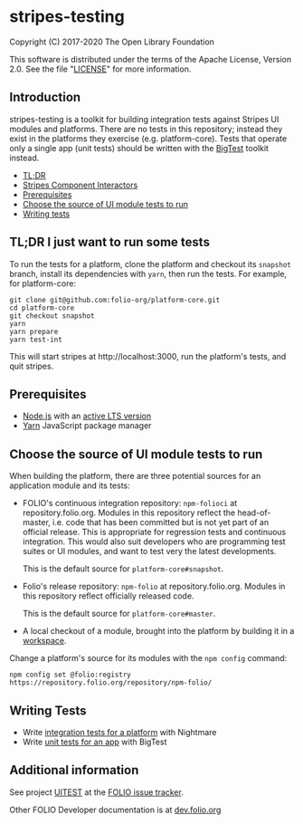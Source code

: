 # stripes-testing

Copyright (C) 2017-2020 The Open Library Foundation

This software is distributed under the terms of the Apache License,
Version 2.0. See the file "[LICENSE](LICENSE)" for more information.

## Introduction

stripes-testing is a toolkit for building integration tests against Stripes
UI modules and platforms. There are no tests in this repository;
instead they exist in the platforms they exercise (e.g. platform-core).
Tests that operate only a single app (unit tests) should be written with
the [BigTest](https://github.com/folio-org/stripes/blob/master/doc/bigtest.md)
toolkit instead.

* [TL;DR](#tldr-i-just-want-to-run-some-tests)
* [Stripes Component Interactors](doc/interactors.md)
* [Prerequisites](#prerequisites)
* [Choose the source of UI module tests to run](#choose-the-source-of-ui-module-tests-to-run)
* [Writing tests](#writing-tests)

## TL;DR I just want to run some tests

To run the tests for a platform, clone the platform and checkout its `snapshot`
branch, install its dependencies with `yarn`, then run the tests. For example,
for platform-core:
```
git clone git@github.com:folio-org/platform-core.git
cd platform-core
git checkout snapshot
yarn
yarn prepare
yarn test-int
```
This will start stripes at http://localhost:3000, run the platform's tests, and
quit stripes.


## Prerequisites

* [Node.js](https://nodejs.org/) with an [active LTS version](https://github.com/nodejs/Release#release-schedule)
* [Yarn](https://yarnpkg.com/) JavaScript package manager

## Choose the source of UI module tests to run

When building the platform, there are three potential sources for an
application module and its tests:

* FOLIO's continuous integration repository: `npm-folioci` at repository.folio.org.
  Modules in this repository reflect the head-of-master, i.e. code that has been
  committed but is not yet part of an official release. This is appropriate for
  regression tests and continuous integration. This would also suit developers
  who are programming test suites or UI modules, and want to test very the latest
  developments.

  This is the default source for `platform-core#snapshot`.

* Folio's release repository: `npm-folio` at repository.folio.org.
  Modules in this repository reflect officially released code.

  This is the default source for `platform-core#master`.

* A local checkout of a module, brought into the platform by building it in
  a [workspace](https://github.com/folio-org/stripes-cli/blob/master/doc/user-guide.md).

Change a platform's source for its modules with the `npm config` command:
```
npm config set @folio:registry https://repository.folio.org/repository/npm-folio/
```

## Writing Tests

* Write [integration tests for a platform](doc/nightmare.md) with Nightmare
* Write [unit tests for an app](https://github.com/folio-org/stripes/blob/master/doc/bigtest.md) with BigTest

## Additional information

See project [UITEST](https://issues.folio.org/browse/UITEST)
at the [FOLIO issue tracker](https://dev.folio.org/guidelines/issue-tracker).

Other FOLIO Developer documentation is at [dev.folio.org](https://dev.folio.org/)
